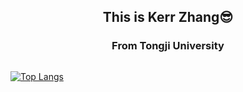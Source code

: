 <p align="center">
  <h2 align="center">
      This is Kerr Zhang😎
  </h2>
  <h3 align="center">
      From Tongji University
  </h3>
</p>

<p align="center"><img url=https://github-readme-stats.vercel.app/api?username=Kerr0220&show_icons=true&bg_color=DEG,af34a8,34ad9b&text_color=ffffff&title_color=ffffff&icon_color=ffffff)](https://github.com/anuraghazra/github-readme-stats"></p>


[![Top Langs](https://github-readme-stats.vercel.app/api/top-langs/?username=Kerr0220&layout=compact&bg_color=DEG,65a7d6,8ebee0,b6d5eb&text_color=ffffff&title_color=ffffff&icon_color=ffffff)](https://github.com/anuraghazra/github-readme-stats)


<!--
**Kerr0220/Kerr0220** is a ✨ _special_ ✨ repository because its `README.md` (this file) appears on your GitHub profile.

Here are some ideas to get you started:

- 🔭 I’m currently working on ...
- 🌱 I’m currently learning ...
- 👯 I’m looking to collaborate on ...
- 🤔 I’m looking for help with ...
- 💬 Ask me about ...
- 📫 How to reach me: ...
- 😄 Pronouns: ...
- ⚡ Fun fact: ...
-->
